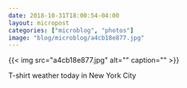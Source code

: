 ```yaml
---
date: 2018-10-31T18:00:54-04:00
layout: micropost
categories: ["microblog", "photos"]
image: "blog/microblog/a4cb18e877.jpg"
---
```


{{< img src="a4cb18e877.jpg" alt="" caption="" >}}



T-shirt weather today in New York City


